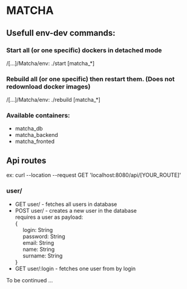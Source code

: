 # MATCHA

## Usefull env-dev commands:


### Start all (or one specific) dockers in detached mode

/[...]/Matcha/env: ./start [matcha_\*]  

### Rebuild all (or one specific) then restart them. (Does not redownload docker images)

/[...]/Matcha/env: ./rebuild [matcha_\*]  

### Available containers:

- matcha_db  
- matcha_backend  
- matcha_fronted  

## Api routes

ex: curl --location --request GET 'localhost:8080/api/[YOUR_ROUTE]'

### user/

- GET user/ - fetches all users in database
- POST user/ - creates a new user in the database  
requires a user as payload:  
{  
&nbsp;&nbsp;&nbsp;&nbsp;&nbsp;login: String  
&nbsp;&nbsp;&nbsp;&nbsp;&nbsp;password: String  
&nbsp;&nbsp;&nbsp;&nbsp;&nbsp;email: String  
&nbsp;&nbsp;&nbsp;&nbsp;&nbsp;name: String  
&nbsp;&nbsp;&nbsp;&nbsp;&nbsp;surname: String  
}
- GET user/:login - fetches one user from by login


To be continued ...